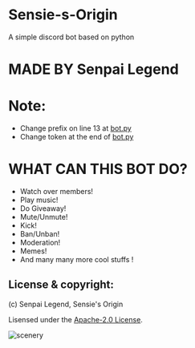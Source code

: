 # Sensie-s-Origin
A simple discord bot based on python

# MADE BY Senpai Legend

# Note:
- Change prefix on line 13 at [bot.py](bot.py)
- Change token at the end of [bot.py](bot.py)

# WHAT CAN THIS BOT DO?
- Watch over members!
- Play music!
- Do Giveaway!
- Mute/Unmute!
- Kick!
- Ban/Unban!
- Moderation!
- Memes!
- And many many more cool stuffs !



## License & copyright:

(c) Senpai Legend, Sensie's Origin

Lisensed under the [Apache-2.0 License](LICENSE).


![scenery](https://user-images.githubusercontent.com/80240062/135204386-2c0b0547-32a3-4fd5-bd7c-9286e0f0c9ff.jpg)
